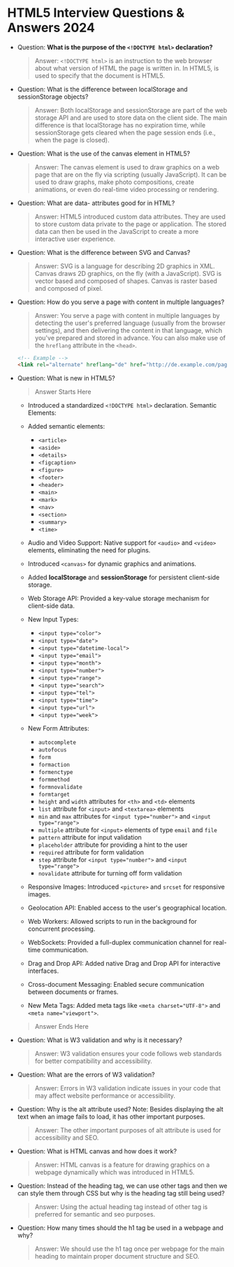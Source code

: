 # HTML5 Interview Questions &amp; Answers 2024

- Question: **What is the purpose of the `<!DOCTYPE html>` declaration?**
  > Answer: `<!DOCTYPE html>` is an instruction to the web browser about what version of HTML the page is written in. In HTML5, <!DOCTYPE html> is used to specify that the document is HTML5.
- Question: What is the difference between localStorage and sessionStorage objects?
  > Answer: Both localStorage and sessionStorage are part of the web storage API and are used to store data on the client side. The main difference is that localStorage has no expiration time, while sessionStorage gets cleared when the page session ends (i.e., when the page is closed).
- Question: What is the use of the canvas element in HTML5?
  > Answer: The canvas element is used to draw graphics on a web page that are on the fly via scripting (usually JavaScript). It can be used to draw graphs, make photo compositions, create animations, or even do real-time video processing or rendering.
- Question: What are data- attributes good for in HTML?
  > Answer: HTML5 introduced custom data attributes. They are used to store custom data private to the page or application. The stored data can then be used in the JavaScript to create a more interactive user experience.
- Question: What is the difference between SVG and Canvas?
  > Answer: SVG is a language for describing 2D graphics in XML. Canvas draws 2D graphics, on the fly (with a JavaScript). SVG is vector based and composed of shapes. Canvas is raster based and composed of pixel.
- Question: How do you serve a page with content in multiple languages?

  > Answer: You serve a page with content in multiple languages by detecting the user's preferred language (usually from the browser settings), and then delivering the content in that language, which you've prepared and stored in advance. You can also make use of the `hreflang` attribute in the `<head>`.

  ```html
  <!-- Example -->
  <link rel="alternate" hreflang="de" href="http://de.example.com/page.html" />
  ```

- Question: What is new in HTML5?

  > Answer Starts Here

  - Introduced a standardized `<!DOCTYPE html>` declaration.
    Semantic Elements:
  - Added semantic elements:
    - `<article>`
    - `<aside>`
    - `<details>`
    - `<figcaption>`
    - `<figure>`
    - `<footer>`
    - `<header>`
    - `<main>`
    - `<mark>`
    - `<nav>`
    - `<section>`
    - `<summary>`
    - `<time>`
  - Audio and Video Support: Native support for `<audio>` and `<video>` elements, eliminating the need for plugins.
  - Introduced `<canvas>` for dynamic graphics and animations.
  - Added **localStorage** and **sessionStorage** for persistent client-side storage.
  - Web Storage API: Provided a key-value storage mechanism for client-side data.
  - New Input Types:
    - `<input type="color">`
    - `<input type="date">`
    - `<input type="datetime-local">`
    - `<input type="email">`
    - `<input type="month">`
    - `<input type="number">`
    - `<input type="range">`
    - `<input type="search">`
    - `<input type="tel">`
    - `<input type="time">`
    - `<input type="url">`
    - `<input type="week">`
  - New Form Attributes:

    - `autocomplete`
    - `autofocus`
    - `form`
    - `formaction`
    - `formenctype`
    - `formmethod`
    - `formnovalidate`
    - `formtarget`
    - `height` and `width` attributes for `<th>` and `<td>` elements
    - `list` attribute for `<input>` and `<textarea>` elements
    - `min` and `max` attributes for `<input type="number">` and `<input type="range">`
    - `multiple` attribute for `<input>` elements of type `email` and `file`
    - `pattern` attribute for input validation
    - `placeholder` attribute for providing a hint to the user
    - `required` attribute for form validation
    - `step` attribute for `<input type="number">` and `<input type="range">`
    - `novalidate` attribute for turning off form validation

  - Responsive Images: Introduced `<picture>` and `srcset` for responsive images.
  - Geolocation API: Enabled access to the user's geographical location.

  - Web Workers: Allowed scripts to run in the background for concurrent processing.
  - WebSockets: Provided a full-duplex communication channel for real-time communication.
  - Drag and Drop API: Added native Drag and Drop API for interactive interfaces.
  - Cross-document Messaging: Enabled secure communication between documents or frames.
  - New Meta Tags: Added meta tags like `<meta charset="UTF-8">` and `<meta name="viewport">`.

  > Answer Ends Here

- Question: What is W3 validation and why is it necessary?
  > Answer: W3 validation ensures your code follows web standards for better compatibility and accessibility.
- Question: What are the errors of W3 validation?
  > Answer: Errors in W3 validation indicate issues in your code that may affect website performance or accessibility.
- Question: Why is the alt attribute used? Note: Besides displaying the alt text when an image fails to load, it has other important purposes.
  > Answer: The other important purposes of alt attribute is used for accessibility and SEO.
- Question: What is HTML canvas and how does it work?
  > Answer: HTML canvas is a feature for drawing graphics on a webpage dynamically which was introduced in HTML5.
- Question: Instead of the heading tag, we can use other tags and then we can style them through CSS but why is the heading tag still being used?
  > Answer: Using the actual heading tag instead of other tag is preferred for semantic and seo purposes.
- Question: How many times should the h1 tag be used in a webpage and why?
  > Answer: We should use the h1 tag once per webpage for the main heading to maintain proper document structure and SEO.
